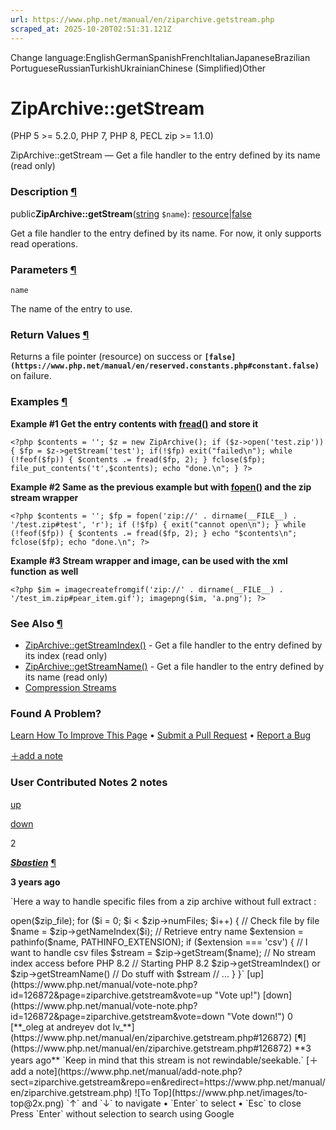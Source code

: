 ```yaml
---
url: https://www.php.net/manual/en/ziparchive.getstream.php
scraped_at: 2025-10-20T02:51:31.121Z
---
```


Change language:EnglishGermanSpanishFrenchItalianJapaneseBrazilian PortugueseRussianTurkishUkrainianChinese (Simplified)Other

# ZipArchive::getStream

(PHP 5 >= 5.2.0, PHP 7, PHP 8, PECL zip >= 1.1.0)

ZipArchive::getStream — Get a file handler to the entry defined by its name (read only)

### Description [¶](https://www.php.net/manual/en/ziparchive.getstream.php\#refsect1-ziparchive.getstream-description)

public**ZipArchive::getStream**([string](https://www.php.net/manual/en/language.types.string.php) `$name`): [resource](https://www.php.net/manual/en/language.types.resource.php)\|[false](https://www.php.net/manual/en/language.types.singleton.php)

Get a file handler to the entry defined by its name. For now, it only
supports read operations.


### Parameters [¶](https://www.php.net/manual/en/ziparchive.getstream.php\#refsect1-ziparchive.getstream-parameters)

`name`

The name of the entry to use.


### Return Values [¶](https://www.php.net/manual/en/ziparchive.getstream.php\#refsect1-ziparchive.getstream-returnvalues)

Returns a file pointer (resource) on success or **`[false](https://www.php.net/manual/en/reserved.constants.php#constant.false)`** on failure.


### Examples [¶](https://www.php.net/manual/en/ziparchive.getstream.php\#refsect1-ziparchive.getstream-examples)

**Example #1 Get the entry contents with [fread()](https://www.php.net/manual/en/function.fread.php) and store it**

`<?php
$contents = '';
$z = new ZipArchive();
if ($z->open('test.zip')) {
    $fp = $z->getStream('test');
    if(!$fp) exit("failed\n");
    while (!feof($fp)) {
        $contents .= fread($fp, 2);
    }
    fclose($fp);
    file_put_contents('t',$contents);
    echo "done.\n";
}
?>`

**Example #2 Same as the previous example but with [fopen()](https://www.php.net/manual/en/function.fopen.php) and the zip**
**stream wrapper**

`<?php
$contents = '';
$fp = fopen('zip://' . dirname(__FILE__) . '/test.zip#test', 'r');
if (!$fp) {
    exit("cannot open\n");
}
while (!feof($fp)) {
    $contents .= fread($fp, 2);
}
echo "$contents\n";
fclose($fp);
echo "done.\n";
?>`

**Example #3 Stream wrapper and image, can be used with the xml function**
**as well**

`<?php
$im = imagecreatefromgif('zip://' . dirname(__FILE__) . '/test_im.zip#pear_item.gif');
imagepng($im, 'a.png');
?>`

### See Also [¶](https://www.php.net/manual/en/ziparchive.getstream.php\#refsect1-ziparchive.getstream-seealso)

- [ZipArchive::getStreamIndex()](https://www.php.net/manual/en/ziparchive.getstreamindex.php) \- Get a file handler to the entry defined by its index (read only)
- [ZipArchive::getStreamName()](https://www.php.net/manual/en/ziparchive.getstreamname.php) \- Get a file handler to the entry defined by its name (read only)
- [Compression Streams](https://www.php.net/manual/en/wrappers.compression.php)

### Found A Problem?

[Learn How To Improve This Page](https://github.com/php/doc-base/blob/master/README.md "This will take you to our contribution guidelines on GitHub")
•
[Submit a Pull Request](https://github.com/php/doc-en/blob/master/reference/zip/ziparchive/getstream.xml)
•
[Report a Bug](https://github.com/php/doc-en/issues/new?body=From%20manual%20page:%20https:%2F%2Fphp.net%2Fziparchive.getstream%0A%0A---)

[＋add a note](https://www.php.net/manual/add-note.php?sect=ziparchive.getstream&repo=en&redirect=https://www.php.net/manual/en/ziparchive.getstream.php)

### User Contributed Notes 2 notes

[up](https://www.php.net/manual/vote-note.php?id=127211&page=ziparchive.getstream&vote=up "Vote up!")

[down](https://www.php.net/manual/vote-note.php?id=127211&page=ziparchive.getstream&vote=down "Vote down!")

2


[**_Sbastien_**](https://www.php.net/manual/en/ziparchive.getstream.php#127211) [¶](https://www.php.net/manual/en/ziparchive.getstream.php#127211)

**3 years ago**

`Here a way to handle specific files from a zip archive without full extract :
<?php
$zip_file = '/path/to/file.zip'; // I wan to get stream a CSV files
$zip = new ZipArchive();
$zip->open($zip_file);
for ($i = 0; $i < $zip->numFiles; $i++) { // Check file by file
    $name = $zip->getNameIndex($i); // Retrieve entry name
    $extension = pathinfo($name, PATHINFO_EXTENSION);
    if ($extension === 'csv') { // I want to handle csv files
        $stream = $zip->getStream($name); // No stream index access before PHP 8.2
        // Starting PHP 8.2 $zip->getStreamIndex() or $zip->getStreamName()
        // Do stuff with $stream
        // ...
    }
}`

[up](https://www.php.net/manual/vote-note.php?id=126872&page=ziparchive.getstream&vote=up "Vote up!")

[down](https://www.php.net/manual/vote-note.php?id=126872&page=ziparchive.getstream&vote=down "Vote down!")

0


[**_oleg at andreyev dot lv_**](https://www.php.net/manual/en/ziparchive.getstream.php#126872) [¶](https://www.php.net/manual/en/ziparchive.getstream.php#126872)

**3 years ago**

`Keep in mind that this stream is not rewindable/seekable.`

[＋add a note](https://www.php.net/manual/add-note.php?sect=ziparchive.getstream&repo=en&redirect=https://www.php.net/manual/en/ziparchive.getstream.php)

![To Top](https://www.php.net/images/to-top@2x.png)

`↑` and `↓` to navigate •
`Enter` to select •
`Esc` to close


Press `Enter` without
selection to search using Google